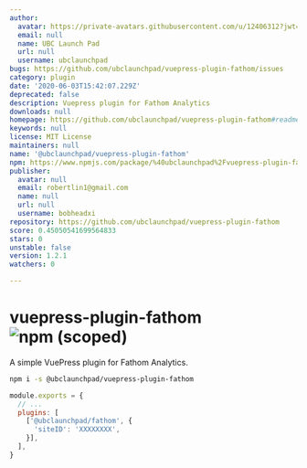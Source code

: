 ```yaml
---
author:
  avatar: https://private-avatars.githubusercontent.com/u/12406312?jwt=eyJhbGciOiJIUzI1NiIsInR5cCI6IkpXVCJ9.eyJpc3MiOiJnaXRodWIuY29tIiwiYXVkIjoicmF3LmdpdGh1YnVzZXJjb250ZW50LmNvbSIsImtleSI6ImtleTEiLCJleHAiOjE3MzQ2NzE4MjAsIm5iZiI6MTczNDY3MDYyMCwicGF0aCI6Ii91LzEyNDA2MzEyIn0.d83YJb77Fd2Ev32aWXpaPnZe-FOQKfRUPuTLQ4UK_YU&v=4
  email: null
  name: UBC Launch Pad
  url: null
  username: ubclaunchpad
bugs: https://github.com/ubclaunchpad/vuepress-plugin-fathom/issues
category: plugin
date: '2020-06-03T15:42:07.229Z'
deprecated: false
description: Vuepress plugin for Fathom Analytics
downloads: null
homepage: https://github.com/ubclaunchpad/vuepress-plugin-fathom#readme
keywords: null
license: MIT License
maintainers: null
name: '@ubclaunchpad/vuepress-plugin-fathom'
npm: https://www.npmjs.com/package/%40ubclaunchpad%2Fvuepress-plugin-fathom
publisher:
  avatar: null
  email: robertlin1@gmail.com
  name: null
  url: null
  username: bobheadxi
repository: https://github.com/ubclaunchpad/vuepress-plugin-fathom
score: 0.45050541699564833
stars: 0
unstable: false
version: 1.2.1
watchers: 0

---
```


# vuepress-plugin-fathom ![npm (scoped)](https://img.shields.io/npm/v/@ubclaunchpad/vuepress-plugin-fathom)

A simple VuePress plugin for Fathom Analytics.

```sh
npm i -s @ubclaunchpad/vuepress-plugin-fathom
```

```js
module.exports = {
  // ...
  plugins: [
    ['@ubclaunchpad/fathom', {
      'siteID': 'XXXXXXXX',
    }],
  ],
}
```
